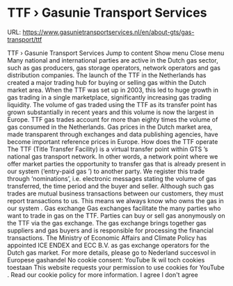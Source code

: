 # TTF › Gasunie Transport Services

URL: https://www.gasunietransportservices.nl/en/about-gts/gas-transport/ttf

TTF › Gasunie Transport Services
Jump to content
Show menu
Close menu
Many national and international parties are active in the Dutch
gas
sector, such as
gas
producers,
gas
storage operators, network operators and
gas
distribution
companies. The launch of the TTF in the Netherlands has created a major trading hub for buying or selling
gas
within the Dutch market area.
When the TTF was set up in 2003, this led to huge growth in
gas
trading in a single marketplace, significantly increasing
gas
trading liquidity. The volume of
gas
traded using the TTF as its transfer point has grown substantially in recent years and this volume is now the largest in Europe. TTF
gas
trades account for more than eighty times the volume of
gas
consumed in the Netherlands.
Gas
prices in the Dutch market area, made transparent through exchanges and data publishing agencies, have become important reference prices in Europe.
How does the TTF operate
The TTF (Title Transfer Facility) is a virtual transfer point within
GTS
’s national
gas
transport network. In other words, a network point where we offer market parties the opportunity to transfer
gas
that is already present in our
system
(‘entry-paid
gas
’) to another party. We register this trade through ‘nominations’, i.e. electronic messages stating the volume of
gas
transferred, the time period and the buyer and seller.
Although such
gas
trades are mutual business transactions between our customers, they must report transactions to us. This means we always know who owns the
gas
in our
system
.
Gas
exchange
Gas
exchanges facilitate the many parties who want to trade in
gas
on the TTF. Parties can buy or sell
gas
anonymously on the TTF via the
gas
exchange. The
gas
exchange brings together
gas
suppliers and
gas
buyers and is responsible for processing the financial transactions. The Ministry of Economic Affairs and Climate Policy has appointed ICE ENDEX and ECC B.V. as
gas
exchange operators for the Dutch
gas
market.
For more details, please
go to
Nederland succesvol in Europese gashandel
No cookie consent: YouTube
Ik wil toch cookies toestaan
This website requests your permission to use cookies for
YouTube
. Read our
cookie policy
for more information.
I agree
I don't agree